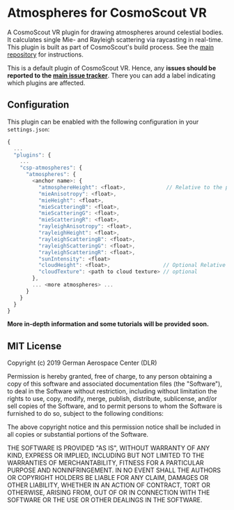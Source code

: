# Atmospheres for CosmoScout VR

A CosmoScout VR plugin for drawing atmospheres around celestial bodies. It calculates single Mie- and Rayleigh scattering via raycasting in real-time. This plugin is built as part of CosmoScout's build process. See the [main repository](https://github.com/cosmoscout/cosmoscout-vr) for instructions.

This is a default plugin of CosmoScout VR. Hence, any **issues should be reported to the [main issue tracker](https://github.com/cosmoscout/cosmoscout-vr/issues)**. There you can add a label indicating which plugins are affected.

## Configuration

This plugin can be enabled with the following configuration in your `settings.json`:

```javascript
{
  ...
  "plugins": {
    ...
    "csp-atmospheres": {
      "atmospheres": {
        <anchor name>: {
          "atmosphereHeight": <float>,             // Relative to the planets radius.
          "mieAnisotropy": <float>,
          "mieHeight": <float>,
          "mieScatteringB": <float>,
          "mieScatteringG": <float>,
          "mieScatteringR": <float>,
          "rayleighAnisotropy": <float>,
          "rayleighHeight": <float>,
          "rayleighScatteringB": <float>,
          "rayleighScatteringG": <float>,
          "rayleighScatteringR": <float>,
          "sunIntensity": <float>
          "cloudHeight": <float>,                 // Optional Relative to the planets radius.
          "cloudTexture": <path to cloud texture> // optional
        },
        ... <more atmospheres> ...
      }
    }
  }
}
```

**More in-depth information and some tutorials will be provided soon.**

## MIT License

Copyright (c) 2019 German Aerospace Center (DLR)

Permission is hereby granted, free of charge, to any person obtaining a copy
of this software and associated documentation files (the "Software"), to deal
in the Software without restriction, including without limitation the rights
to use, copy, modify, merge, publish, distribute, sublicense, and/or sell
copies of the Software, and to permit persons to whom the Software is
furnished to do so, subject to the following conditions:

The above copyright notice and this permission notice shall be included in all
copies or substantial portions of the Software.

THE SOFTWARE IS PROVIDED "AS IS", WITHOUT WARRANTY OF ANY KIND, EXPRESS OR
IMPLIED, INCLUDING BUT NOT LIMITED TO THE WARRANTIES OF MERCHANTABILITY,
FITNESS FOR A PARTICULAR PURPOSE AND NONINFRINGEMENT. IN NO EVENT SHALL THE
AUTHORS OR COPYRIGHT HOLDERS BE LIABLE FOR ANY CLAIM, DAMAGES OR OTHER
LIABILITY, WHETHER IN AN ACTION OF CONTRACT, TORT OR OTHERWISE, ARISING FROM,
OUT OF OR IN CONNECTION WITH THE SOFTWARE OR THE USE OR OTHER DEALINGS IN THE
SOFTWARE.
